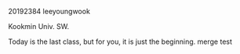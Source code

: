 20192384 leeyoungwook

Kookmin Univ. SW.

Today is the last class, but for you,
it is just the beginning.
merge test
